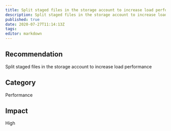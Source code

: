 ```yaml
---
title: Split staged files in the storage account to increase load performance
description: Split staged files in the storage account to increase load performance
published: true
date: 2020-07-27T11:14:13Z
tags:
editor: markdown
---
```


## Recommendation
Split staged files in the storage account to increase load performance

## Category
Performance

## Impact
High

